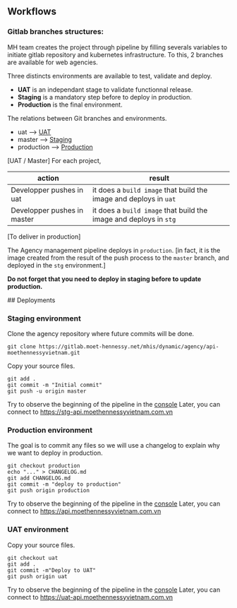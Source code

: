 
## Workflows




### Gitlab branches structures:

MH team creates the project through pipeline by filling severals variables to initiate gitlab repository and kubernetes infrastructure. 
To this, 2 branches are available for web agencies.

Three distincts environments are available to test, validate and deploy.
* **UAT** is an independant stage to validate functionnal release.
* **Staging** is a mandatory step before to deploy in production.
* **Production** is the final environment.

The relations between Git branches and environments.
* uat           --> [UAT](uat-api.moethennessyvietnam.com.vn)
* master        --> [Staging](stg-api.moethennessyvietnam.com.vn)
* production    --> [Production](api.moethennessyvietnam.com.vn)

[UAT / Master] For each project,

| action  | result |
| ------------- | ------------- |
| Developper pushes in uat  | it does a `build image` that build the image and deploys in `uat`  |
| Developper pushes in master  | it does a `build image` that build the image and deploys in `stg` |

[To deliver in production]

The Agency management pipeline deploys in `production`. [in fact, it is the image created from the result of the push process to the `master` branch, and deployed in the `stg` environment.]

**Do not forget that you need to deploy in staging before to update production.**

## Deployments

### Staging environment

Clone the agency repository where future commits will be done.

```
git clone https://gitlab.moet-hennessy.net/mhis/dynamic/agency/api-moethennessyvietnam.git
```

Copy your source files.

```
git add .
git commit -m "Initial commit"
git push -u origin master
```

Try to observe the beginning of the pipeline in the [console](https://gitlab.moet-hennessy.net/mhis/dynamic/operator/api-moethennessyvietnam/pipelines)
Later, you can connect to https://stg-api.moethennessyvietnam.com.vn

### Production environment

The goal is to commit any files so we will use a changelog to explain why we want to deploy in production.

```
git checkout production
echo "..." > CHANGELOG.md
git add CHANGELOG.md
git commit -m "deploy to production"
git push origin production
```

Try to observe the beginning of the pipeline in the  [console](https://gitlab.moet-hennessy.net/mhis/dynamic/operator/api-moethennessyvietnam/pipelines)
Later, you can connect to https://api.moethennessyvietnam.com.vn

### UAT environment

Copy your source files.

```
git checkout uat
git add .
git commit -m"Deploy to UAT"
git push origin uat
```

Try to observe the beginning of the pipeline in the [console](https://gitlab.moet-hennessy.net/mhis/dynamic/operator/api-moethennessyvietnam/pipelines)
Later, you can connect to https://uat-api.moethennessyvietnam.com.vn

